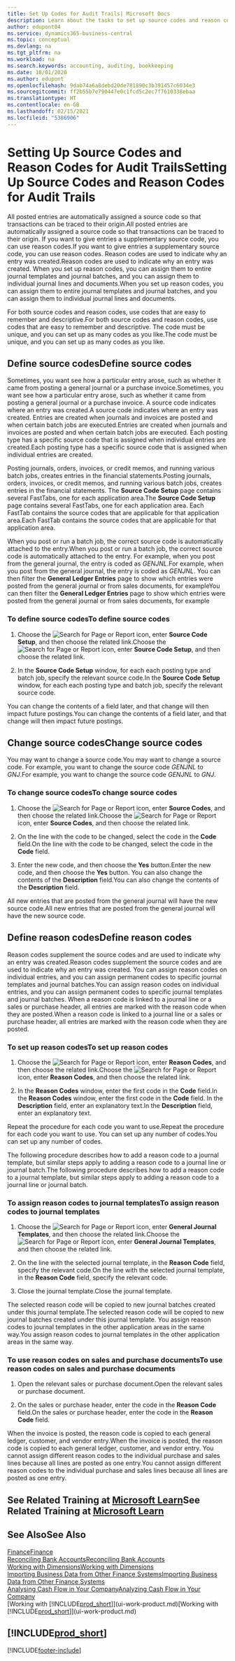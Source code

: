 ```yaml
---
title: Set Up Codes for Audit Trails| Microsoft Docs
description: Learn about the tasks to set up source codes and reason codes that you can use to track audit trails.
author: edupont04
ms.service: dynamics365-business-central
ms.topic: conceptual
ms.devlang: na
ms.tgt_pltfrm: na
ms.workload: na
ms.search.keywords: accounting, auditing, bookkeeping
ms.date: 10/01/2020
ms.author: edupont
ms.openlocfilehash: 9dab74a6a8debd20de781890c3b391457c6034e3
ms.sourcegitcommit: ff2b55b7e790447e0c1fcd5c2ec7f7610338ebaa
ms.translationtype: HT
ms.contentlocale: en-GB
ms.lasthandoff: 02/15/2021
ms.locfileid: "5386906"
---
```

# <a name="setting-up-source-codes-and-reason-codes-for-audit-trails"></a><span data-ttu-id="8adb1-103">Setting Up Source Codes and Reason Codes for Audit Trails</span><span class="sxs-lookup"><span data-stu-id="8adb1-103">Setting Up Source Codes and Reason Codes for Audit Trails</span></span>

<span data-ttu-id="8adb1-104">All posted entries are automatically assigned a source code so that transactions can be traced to their origin.</span><span class="sxs-lookup"><span data-stu-id="8adb1-104">All posted entries are automatically assigned a source code so that transactions can be traced to their origin.</span></span> <span data-ttu-id="8adb1-105">If you want to give entries a supplementary source code, you can use reason codes.</span><span class="sxs-lookup"><span data-stu-id="8adb1-105">If you want to give entries a supplementary source code, you can use reason codes.</span></span> <span data-ttu-id="8adb1-106">Reason codes are used to indicate why an entry was created.</span><span class="sxs-lookup"><span data-stu-id="8adb1-106">Reason codes are used to indicate why an entry was created.</span></span> <span data-ttu-id="8adb1-107">When you set up reason codes, you can assign them to entire journal templates and journal batches, and you can assign them to individual journal lines and documents.</span><span class="sxs-lookup"><span data-stu-id="8adb1-107">When you set up reason codes, you can assign them to entire journal templates and journal batches, and you can assign them to individual journal lines and documents.</span></span>  

<span data-ttu-id="8adb1-108">For both source codes and reason codes, use codes that are easy to remember and descriptive.</span><span class="sxs-lookup"><span data-stu-id="8adb1-108">For both source codes and reason codes, use codes that are easy to remember and descriptive.</span></span> <span data-ttu-id="8adb1-109">The code must be unique, and you can set up as many codes as you like.</span><span class="sxs-lookup"><span data-stu-id="8adb1-109">The code must be unique, and you can set up as many codes as you like.</span></span>

## <a name="define-source-codes"></a><span data-ttu-id="8adb1-110">Define source codes</span><span class="sxs-lookup"><span data-stu-id="8adb1-110">Define source codes</span></span>

<span data-ttu-id="8adb1-111">Sometimes, you want see how a particular entry arose, such as whether it came from posting a general journal or a purchase invoice.</span><span class="sxs-lookup"><span data-stu-id="8adb1-111">Sometimes, you want see how a particular entry arose, such as whether it came from posting a general journal or a purchase invoice.</span></span> <span data-ttu-id="8adb1-112">A source code indicates where an entry was created.</span><span class="sxs-lookup"><span data-stu-id="8adb1-112">A source code indicates where an entry was created.</span></span> <span data-ttu-id="8adb1-113">Entries are created when journals and invoices are posted and when certain batch jobs are executed.</span><span class="sxs-lookup"><span data-stu-id="8adb1-113">Entries are created when journals and invoices are posted and when certain batch jobs are executed.</span></span> <span data-ttu-id="8adb1-114">Each posting type has a specific source code that is assigned when individual entries are created.</span><span class="sxs-lookup"><span data-stu-id="8adb1-114">Each posting type has a specific source code that is assigned when individual entries are created.</span></span>  

<span data-ttu-id="8adb1-115">Posting journals, orders, invoices, or credit memos, and running various batch jobs, creates entries in the financial statements.</span><span class="sxs-lookup"><span data-stu-id="8adb1-115">Posting journals, orders, invoices, or credit memos, and running various batch jobs, creates entries in the financial statements.</span></span> <span data-ttu-id="8adb1-116">The **Source Code Setup** page contains several FastTabs, one for each application area.</span><span class="sxs-lookup"><span data-stu-id="8adb1-116">The **Source Code Setup** page contains several FastTabs, one for each application area.</span></span> <span data-ttu-id="8adb1-117">Each FastTab contains the source codes that are applicable for that application area.</span><span class="sxs-lookup"><span data-stu-id="8adb1-117">Each FastTab contains the source codes that are applicable for that application area.</span></span>

<span data-ttu-id="8adb1-118">When you post or run a batch job, the correct source code is automatically attached to the entry.</span><span class="sxs-lookup"><span data-stu-id="8adb1-118">When you post or run a batch job, the correct source code is automatically attached to the entry.</span></span> <span data-ttu-id="8adb1-119">For example, when you post from the general journal, the entry is coded as *GENJNL*.</span><span class="sxs-lookup"><span data-stu-id="8adb1-119">For example, when you post from the general journal, the entry is coded as *GENJNL*.</span></span> <span data-ttu-id="8adb1-120">You can then filter the **General Ledger Entries** page to show which entries were posted from the general journal or from sales documents, for example</span><span class="sxs-lookup"><span data-stu-id="8adb1-120">You can then filter the **General Ledger Entries** page to show which entries were posted from the general journal or from sales documents, for example</span></span>

### <a name="to-define-source-codes"></a><span data-ttu-id="8adb1-121">To define source codes</span><span class="sxs-lookup"><span data-stu-id="8adb1-121">To define source codes</span></span>

1. <span data-ttu-id="8adb1-122">Choose the ![Search for Page or Report](media/ui-search/search_small.png "Search for Page or Report icon") icon, enter **Source Code Setup**, and then choose the related link.</span><span class="sxs-lookup"><span data-stu-id="8adb1-122">Choose the ![Search for Page or Report](media/ui-search/search_small.png "Search for Page or Report icon") icon, enter **Source Code Setup**, and then choose the related link.</span></span>  

2. <span data-ttu-id="8adb1-123">In the **Source Code Setup** window, for each each posting type and batch job, specify the relevant source code.</span><span class="sxs-lookup"><span data-stu-id="8adb1-123">In the **Source Code Setup** window, for each each posting type and batch job, specify the relevant source code.</span></span>  

<span data-ttu-id="8adb1-124">You can change the contents of a field later, and that change will then impact future postings.</span><span class="sxs-lookup"><span data-stu-id="8adb1-124">You can change the contents of a field later, and that change will then impact future postings.</span></span>

## <a name="change-source-codes"></a><span data-ttu-id="8adb1-125">Change source codes</span><span class="sxs-lookup"><span data-stu-id="8adb1-125">Change source codes</span></span>

<span data-ttu-id="8adb1-126">You may want to change a source code.</span><span class="sxs-lookup"><span data-stu-id="8adb1-126">You may want to change a source code.</span></span> <span data-ttu-id="8adb1-127">For example, you want to change the source code *GENJNL* to *GNJ*.</span><span class="sxs-lookup"><span data-stu-id="8adb1-127">For example, you want to change the source code *GENJNL* to *GNJ*.</span></span>

### <a name="to-change-source-codes"></a><span data-ttu-id="8adb1-128">To change source codes</span><span class="sxs-lookup"><span data-stu-id="8adb1-128">To change source codes</span></span>

1. <span data-ttu-id="8adb1-129">Choose the ![Search for Page or Report](media/ui-search/search_small.png "Search for Page or Report icon") icon, enter **Source Codes**, and then choose the related link.</span><span class="sxs-lookup"><span data-stu-id="8adb1-129">Choose the ![Search for Page or Report](media/ui-search/search_small.png "Search for Page or Report icon") icon, enter **Source Codes**, and then choose the related link.</span></span>

2. <span data-ttu-id="8adb1-130">On the line with the code to be changed, select the code in the **Code** field.</span><span class="sxs-lookup"><span data-stu-id="8adb1-130">On the line with the code to be changed, select the code in the **Code** field.</span></span>

3. <span data-ttu-id="8adb1-131">Enter the new code, and then choose the **Yes** button.</span><span class="sxs-lookup"><span data-stu-id="8adb1-131">Enter the new code, and then choose the **Yes** button.</span></span> <span data-ttu-id="8adb1-132">You can also change the contents of the **Description** field.</span><span class="sxs-lookup"><span data-stu-id="8adb1-132">You can also change the contents of the **Description** field.</span></span>

<span data-ttu-id="8adb1-133">All new entries that are posted from the general journal will have the new source code.</span><span class="sxs-lookup"><span data-stu-id="8adb1-133">All new entries that are posted from the general journal will have the new source code.</span></span>

## <a name="define-reason-codes"></a><span data-ttu-id="8adb1-134">Define reason codes</span><span class="sxs-lookup"><span data-stu-id="8adb1-134">Define reason codes</span></span>

<span data-ttu-id="8adb1-135">Reason codes supplement the source codes and are used to indicate why an entry was created.</span><span class="sxs-lookup"><span data-stu-id="8adb1-135">Reason codes supplement the source codes and are used to indicate why an entry was created.</span></span> <span data-ttu-id="8adb1-136">You can assign reason codes on individual entries, and you can assign permanent codes to specific journal templates and journal batches.</span><span class="sxs-lookup"><span data-stu-id="8adb1-136">You can assign reason codes on individual entries, and you can assign permanent codes to specific journal templates and journal batches.</span></span> <span data-ttu-id="8adb1-137">When a reason code is linked to a journal line or a sales or purchase header, all entries are marked with the reason code when they are posted.</span><span class="sxs-lookup"><span data-stu-id="8adb1-137">When a reason code is linked to a journal line or a sales or purchase header, all entries are marked with the reason code when they are posted.</span></span>  

### <a name="to-set-up-reason-codes"></a><span data-ttu-id="8adb1-138">To set up reason codes</span><span class="sxs-lookup"><span data-stu-id="8adb1-138">To set up reason codes</span></span>

1. <span data-ttu-id="8adb1-139">Choose the ![Search for Page or Report](media/ui-search/search_small.png "Search for Page or Report icon")  icon, enter **Reason Codes**, and then choose the related link.</span><span class="sxs-lookup"><span data-stu-id="8adb1-139">Choose the ![Search for Page or Report](media/ui-search/search_small.png "Search for Page or Report icon")  icon, enter **Reason Codes**, and then choose the related link.</span></span>

2. <span data-ttu-id="8adb1-140">In the **Reason Codes** window, enter the first code in the **Code** field.</span><span class="sxs-lookup"><span data-stu-id="8adb1-140">In the **Reason Codes** window, enter the first code in the **Code** field.</span></span> <span data-ttu-id="8adb1-141">In the **Description** field, enter an explanatory text.</span><span class="sxs-lookup"><span data-stu-id="8adb1-141">In the **Description** field, enter an explanatory text.</span></span>

<span data-ttu-id="8adb1-142">Repeat the procedure for each code you want to use.</span><span class="sxs-lookup"><span data-stu-id="8adb1-142">Repeat the procedure for each code you want to use.</span></span> <span data-ttu-id="8adb1-143">You can set up any number of codes.</span><span class="sxs-lookup"><span data-stu-id="8adb1-143">You can set up any number of codes.</span></span>

<span data-ttu-id="8adb1-144">The following procedure describes how to add a reason code to a journal template, but similar steps apply to adding a reason code to a journal line or journal batch.</span><span class="sxs-lookup"><span data-stu-id="8adb1-144">The following procedure describes how to add a reason code to a journal template, but similar steps apply to adding a reason code to a journal line or journal batch.</span></span>  

### <a name="to-assign-reason-codes-to-journal-templates"></a><span data-ttu-id="8adb1-145">To assign reason codes to journal templates</span><span class="sxs-lookup"><span data-stu-id="8adb1-145">To assign reason codes to journal templates</span></span>

1. <span data-ttu-id="8adb1-146">Choose the ![Search for Page or Report](media/ui-search/search_small.png "Search for Page or Report icon")  icon, enter **General Journal Templates**, and then choose the related link.</span><span class="sxs-lookup"><span data-stu-id="8adb1-146">Choose the ![Search for Page or Report](media/ui-search/search_small.png "Search for Page or Report icon")  icon, enter **General Journal Templates**, and then choose the related link.</span></span>

2. <span data-ttu-id="8adb1-147">On the line with the selected journal template, in the **Reason Code** field, specify the relevant code.</span><span class="sxs-lookup"><span data-stu-id="8adb1-147">On the line with the selected journal template, in the **Reason Code** field, specify the relevant code.</span></span>

3. <span data-ttu-id="8adb1-148">Close the journal template.</span><span class="sxs-lookup"><span data-stu-id="8adb1-148">Close the journal template.</span></span>

<span data-ttu-id="8adb1-149">The selected reason code will be copied to new journal batches created under this journal template.</span><span class="sxs-lookup"><span data-stu-id="8adb1-149">The selected reason code will be copied to new journal batches created under this journal template.</span></span> <span data-ttu-id="8adb1-150">You assign reason codes to journal templates in the other application areas in the same way.</span><span class="sxs-lookup"><span data-stu-id="8adb1-150">You assign reason codes to journal templates in the other application areas in the same way.</span></span>

### <a name="to-use-reason-codes-on-sales-and-purchase-documents"></a><span data-ttu-id="8adb1-151">To use reason codes on sales and purchase documents</span><span class="sxs-lookup"><span data-stu-id="8adb1-151">To use reason codes on sales and purchase documents</span></span>

1. <span data-ttu-id="8adb1-152">Open the relevant sales or purchase document.</span><span class="sxs-lookup"><span data-stu-id="8adb1-152">Open the relevant sales or purchase document.</span></span>

2. <span data-ttu-id="8adb1-153">On the sales or purchase header, enter the code in the **Reason Code** field.</span><span class="sxs-lookup"><span data-stu-id="8adb1-153">On the sales or purchase header, enter the code in the **Reason Code** field.</span></span>

<span data-ttu-id="8adb1-154">When the invoice is posted, the reason code is copied to each general ledger, customer, and vendor entry.</span><span class="sxs-lookup"><span data-stu-id="8adb1-154">When the invoice is posted, the reason code is copied to each general ledger, customer, and vendor entry.</span></span> <span data-ttu-id="8adb1-155">You cannot assign different reason codes to the individual purchase and sales lines because all lines are posted as one entry.</span><span class="sxs-lookup"><span data-stu-id="8adb1-155">You cannot assign different reason codes to the individual purchase and sales lines because all lines are posted as one entry.</span></span>

## <a name="see-related-training-at-microsoft-learn"></a><span data-ttu-id="8adb1-156">See Related Training at [Microsoft Learn](/learn/paths/set-up-financial-management-dynamics-365-business-central/)</span><span class="sxs-lookup"><span data-stu-id="8adb1-156">See Related Training at [Microsoft Learn](/learn/paths/set-up-financial-management-dynamics-365-business-central/)</span></span>

## <a name="see-also"></a><span data-ttu-id="8adb1-157">See Also</span><span class="sxs-lookup"><span data-stu-id="8adb1-157">See Also</span></span>

[<span data-ttu-id="8adb1-158">Finance</span><span class="sxs-lookup"><span data-stu-id="8adb1-158">Finance</span></span>](finance.md)  
[<span data-ttu-id="8adb1-159">Reconciling Bank Accounts</span><span class="sxs-lookup"><span data-stu-id="8adb1-159">Reconciling Bank Accounts</span></span>](bank-manage-bank-accounts.md)  
[<span data-ttu-id="8adb1-160">Working with Dimensions</span><span class="sxs-lookup"><span data-stu-id="8adb1-160">Working with Dimensions</span></span>](finance-dimensions.md)  
[<span data-ttu-id="8adb1-161">Importing Business Data from Other Finance Systems</span><span class="sxs-lookup"><span data-stu-id="8adb1-161">Importing Business Data from Other Finance Systems</span></span>](across-import-data-configuration-packages.md)  
[<span data-ttu-id="8adb1-162">Analysing Cash Flow in Your Company</span><span class="sxs-lookup"><span data-stu-id="8adb1-162">Analyzing Cash Flow in Your Company</span></span>](finance-analyze-cash-flow.md)  
<span data-ttu-id="8adb1-163">[Working with [!INCLUDE[prod_short](includes/prod_short.md)]](ui-work-product.md)</span><span class="sxs-lookup"><span data-stu-id="8adb1-163">[Working with [!INCLUDE[prod_short](includes/prod_short.md)]](ui-work-product.md)</span></span>  

## [!INCLUDE[prod_short](includes/free_trial_md.md)]  


[!INCLUDE[footer-include](includes/footer-banner.md)]